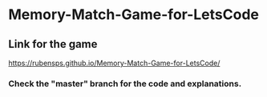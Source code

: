 # Memory-Match-Game-for-LetsCode

## Link for the game
https://rubensps.github.io/Memory-Match-Game-for-LetsCode/

### Check the "master" branch for the code and explanations.
